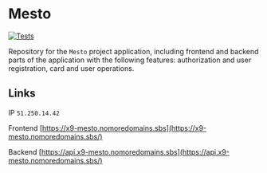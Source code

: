 # Mesto

[![Tests](https://github.com/yandex-praktikum/react-mesto-api-full-gha/actions/workflows/tests.yml/badge.svg)](https://github.com/yandex-praktikum/react-mesto-api-full-gha/actions/workflows/tests.yml)

Repository for the `Mesto` project application, including frontend and backend parts of the application with the following features: authorization and user registration, card and user operations.

## Links

IP `51.250.14.42`

Frontend [https://x9-mesto.nomoredomains.sbs](https://x9-mesto.nomoredomains.sbs/)

Backend [https://api.x9-mesto.nomoredomains.sbs](https://api.x9-mesto.nomoredomains.sbs/)
